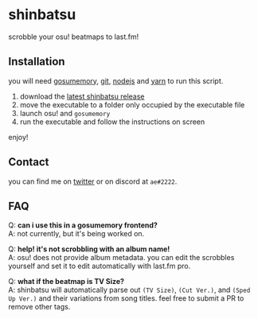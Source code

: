 # shinbatsu

scrobble your osu! beatmaps to last.fm!

## Installation

you will need [gosumemory](https://github.com/l3lackShark/gosumemory), [git](https://git-scm.com/book/en/v2/Getting-Started-Installing-Git), [nodejs](https://nodejs.org/en/download/) and [yarn](https://classic.yarnpkg.com/en/docs/getting-started) to run this script.

1. download the [latest shinbatsu release](https://github.com/dreamingkills/shinbatsu/releases/latest)
2. move the executable to a folder only occupied by the executable file
3. launch osu! and `gosumemory`
4. run the executable and follow the instructions on screen

enjoy!

## Contact

you can find me on [twitter](https://twitter.com/aeoneko) or on discord at `ae#2222`.

## FAQ

Q: **can i use this in a gosumemory frontend?**<br>
A: not currently, but it's being worked on.

Q: **help! it's not scrobbling with an album name!**<br>
A: osu! does not provide album metadata. you can edit the scrobbles yourself and set it to edit automatically with last.fm pro.

Q: **what if the beatmap is TV Size?**<br>
A: shinbatsu will automatically parse out `(TV Size)`, `(Cut Ver.)`, and `(Sped Up Ver.)` and their variations from song titles. feel free to submit a PR to remove other tags.
